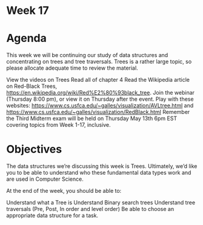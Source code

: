 # Week 17
# Agenda
This week we will be continuing our study of data structures and concentrating on trees and tree traversals. Trees is a rather large topic, so please allocate adequate time to review the material.

View the videos on Trees
Read all of chapter 4
Read the Wikipedia article on Red-Black Trees, https://en.wikipedia.org/wiki/Red%E2%80%93black_tree.
Join the webinar (Thursday 8:00 pm), or view it on Thursday after the event.
Play with these websites: https://www.cs.usfca.edu/~galles/visualization/AVLtree.html and https://www.cs.usfca.edu/~galles/visualization/RedBlack.html
Remember the Third Midterm exam will be held on Thursday May 13th 6pm EST covering topics from Week 1-17, inclusive.

# Objectives
The data structures we’re discussing this week is Trees. Ultimately, we’d like you to be able to understand who these fundamental data types work and are used in Computer Science.

At the end of the week, you should be able to:

Understand what a Tree is
Understand Binary search trees
Understand tree traversals (Pre, Post, In order and level order)
Be able to choose an appropriate data structure for a task.

